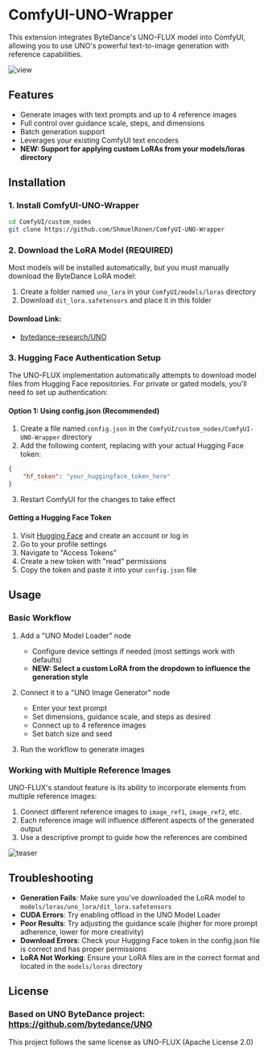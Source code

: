 # ComfyUI-UNO-Wrapper

This extension integrates ByteDance's UNO-FLUX model into ComfyUI, allowing you to use UNO's powerful text-to-image generation with reference capabilities.

![view](https://github.com/user-attachments/assets/d69881e8-36f9-44ac-b2b6-673536ece186)


## Features

- Generate images with text prompts and up to 4 reference images
- Full control over guidance scale, steps, and dimensions
- Batch generation support
- Leverages your existing ComfyUI text encoders
- **NEW: Support for applying custom LoRAs from your models/loras directory**

## Installation

### 1. Install ComfyUI-UNO-Wrapper

```bash
cd ComfyUI/custom_nodes
git clone https://github.com/ShmuelRonen/ComfyUI-UNO-Wrapper
```

### 2. Download the LoRA Model (REQUIRED)

Most models will be installed automatically, but you must manually download the ByteDance LoRA model:

1. Create a folder named `uno_lora` in your `ComfyUI/models/loras` directory
2. Download `dit_lora.safetensors` and place it in this folder

#### Download Link: 
- [bytedance-research/UNO](https://huggingface.co/bytedance-research/UNO)

### 3. Hugging Face Authentication Setup

The UNO-FLUX implementation automatically attempts to download model files from Hugging Face repositories. For private or gated models, you'll need to set up authentication:

#### Option 1: Using config.json (Recommended)

1. Create a file named `config.json` in the `ComfyUI/custom_nodes/ComfyUI-UNO-Wrapper` directory
2. Add the following content, replacing with your actual Hugging Face token:

```json
{
    "hf_token": "your_huggingface_token_here"
}
```

3. Restart ComfyUI for the changes to take effect


#### Getting a Hugging Face Token

1. Visit [Hugging Face](https://huggingface.co/) and create an account or log in
2. Go to your profile settings
3. Navigate to "Access Tokens"
4. Create a new token with "read" permissions
5. Copy the token and paste it into your `config.json` file

## Usage

### Basic Workflow

1. Add a "UNO Model Loader" node
   - Configure device settings if needed (most settings work with defaults)
   - **NEW: Select a custom LoRA from the dropdown to influence the generation style**

2. Connect it to a "UNO Image Generator" node
   - Enter your text prompt
   - Set dimensions, guidance scale, and steps as desired
   - Connect up to 4 reference images
   - Set batch size and seed

3. Run the workflow to generate images

### Working with Multiple Reference Images

UNO-FLUX's standout feature is its ability to incorporate elements from multiple reference images:

1. Connect different reference images to `image_ref1`, `image_ref2`, etc.
2. Each reference image will influence different aspects of the generated output
3. Use a descriptive prompt to guide how the references are combined


![teaser](https://github.com/user-attachments/assets/c1a4d514-35ed-4208-bc81-ec26298dd8c5)


## Troubleshooting

- **Generation Fails**: Make sure you've downloaded the LoRA model to `models/loras/uno_lora/dit_lora.safetensors`
- **CUDA Errors**: Try enabling offload in the UNO Model Loader
- **Poor Results**: Try adjusting the guidance scale (higher for more prompt adherence, lower for more creativity)
- **Download Errors**: Check your Hugging Face token in the config.json file is correct and has proper permissions
- **LoRA Not Working**: Ensure your LoRA files are in the correct format and located in the `models/loras` directory

## License

### Based on UNO ByteDance project: https://github.com/bytedance/UNO

This project follows the same license as UNO-FLUX (Apache License 2.0)
